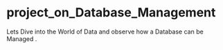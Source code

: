 # project_on_Database_Management
Lets Dive into the World of Data and observe how a Database can be Managed .
